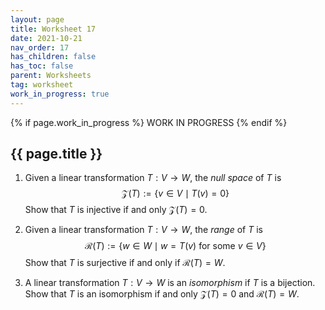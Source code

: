 ```yaml
---
layout: page
title: Worksheet 17
date: 2021-10-21
nav_order: 17
has_children: false
has_toc: false
parent: Worksheets
tag: worksheet
work_in_progress: true
---
```


{% if page.work_in_progress %}
    WORK IN PROGRESS
{% endif %}

## {{ page.title }}

1. Given a linear transformation $T : V \to W$, the _null space_ of $T$ is 
$$
    \mathcal Z(T) := \lbrace v \in V \mid T(v) = 0 \rbrace 
$$
Show that $T$ is injective if and only $\mathcal Z(T) = 0$. 

2. Given a linear transformation $T: V \to W$, the _range_ of $T$ is 
$$
    \mathcal R(T) := \lbrace w \in W \mid w = T(v) \text{ for some } v \in V \rbrace 
$$
Show that $T$ is surjective if and only if $\mathcal R(T) = W$. 

3. A linear transformation $T: V \to W$ is an _isomorphism_ if $T$ is a bijection. 
Show that $T$ is an isomorphism if and only $\mathcal Z(T) = 0$ and 
$\mathcal R(T) = W$. 